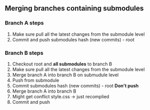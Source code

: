 ## Merging branches containing submodules

### Branch A steps

1. Make sure pull all the latest changes from the submodule level
1. Commit and push submodules hash (new commits) - root

### Branch B steps

1. Checkout root and **all submodules** to branch B
1. Make sure pull all the latest changes from the submodule level
1. Merge branch A into branch B on submudule level
1. Push from submodule
1. Commit submodules hash (new commits) - root **Don't push**
1. Merge branch A into branch B
1. Might get conflict style.css -> just recomplied
1. Commit and push
